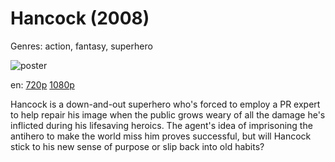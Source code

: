 # Hancock (2008)

Genres: action, fantasy, superhero

![poster](http://image.tmdb.org/t/p/w500/dsCxSr4w3g2ylhlZg3v5CB5Pid7.jpg)

en:
  [720p](magnet:?xt=urn:btih:67BDC4BD47FDE290DD9C0D52CDB2912F9666C14C&tr=udp://glotorrents.pw:6969/announce&tr=udp://tracker.opentrackr.org:1337/announce&tr=udp://torrent.gresille.org:80/announce&tr=udp://tracker.openbittorrent.com:80&tr=udp://tracker.coppersurfer.tk:6969&tr=udp://tracker.leechers-paradise.org:6969&tr=udp://p4p.arenabg.ch:1337&tr=udp://tracker.internetwarriors.net:1337)
  [1080p](magnet:?xt=urn:btih:9FA7F267052CF44B9B854582AA8D0DED96AE8E75&tr=udp://glotorrents.pw:6969/announce&tr=udp://tracker.opentrackr.org:1337/announce&tr=udp://torrent.gresille.org:80/announce&tr=udp://tracker.openbittorrent.com:80&tr=udp://tracker.coppersurfer.tk:6969&tr=udp://tracker.leechers-paradise.org:6969&tr=udp://p4p.arenabg.ch:1337&tr=udp://tracker.internetwarriors.net:1337)
  


Hancock is a down-and-out superhero who's forced to employ a PR expert to help repair his image when the public grows weary of all the damage he's inflicted during his lifesaving heroics. The agent's idea of imprisoning the antihero to make the world miss him proves successful, but will Hancock stick to his new sense of purpose or slip back into old habits?